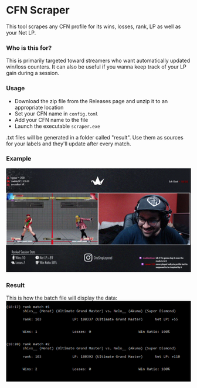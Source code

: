 # CFN Scraper
This tool scrapes any CFN profile for its wins, losses, rank, LP as well as your Net LP.

### Who is this for? 
This is primarily targeted toward streamers who want automatically updated win/loss counters. It can also be useful if you wanna keep track of your LP gain during a session.

### Usage

* Download the zip file from the Releases page and unzip it to an appropriate location
* Set your CFN name in `config.toml` 
* Add your CFN name to the file
* Launch the executable `scraper.exe`

.txt files will be generated in a folder called "result". Use them as sources for your labels and they'll update after every match.

### Example

![stream](showcase/streamexample2.gif?raw=true "streamshowcase")

### Result

This is how the batch file will display the data:
![screenshot](showcase/screenie.gif?raw=true "screenshot")